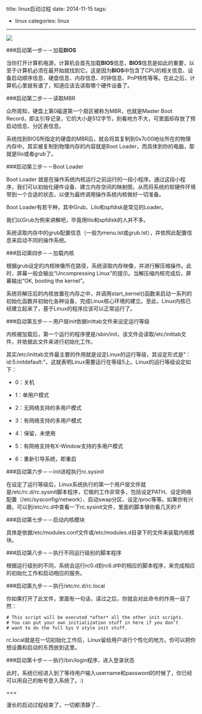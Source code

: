 title: linux启动过程
date: 2014-11-15
tags:
- linux
categories: linux
---
![](http://7xk15u.com1.z0.glb.clouddn.com/linuxlinux.jpg)

###启动第一步－－加载**BIOS**
 
当你打开计算机电源，计算机会首先加载**BIOS**信息，**BIOS**信息是如此的重要，以至于计算机必须在最开始就找到它。这是因为**BIOS**中包含了CPU的相关信息、设备启动顺序信息、硬盘信息、内存信息、时钟信息、PnP特性等等。在此之后，计算机心里就有谱了，知道应该去读取哪个硬件设备了。
 
<!-- more -->

###启动第二步－－读取MBR
 
众所周知，硬盘上第0磁道第一个扇区被称为MBR，也就是Master Boot Record，即主引导记录，它的大小是512字节，别看地方不大，可里面却存放了预启动信息、分区表信息。
 
系统找到BIOS所指定的硬盘的MBR后，就会将其复制到0x7c00地址所在的物理内存中。其实被复制到物理内存的内容就是Boot Loader，而具体到你的电脑，那就是lilo或者grub了。
 
###启动第三步－－Boot Loader
 
Boot Loader 就是在操作系统内核运行之前运行的一段小程序。通过这段小程序，我们可以初始化硬件设备、建立内存空间的映射图，从而将系统的软硬件环境带到一个合适的状态，以便为最终调用操作系统内核做好一切准备。
 
Boot Loader有若干种，其中Grub、Lilo和spfdisk是常见的Loader。
 
我们以Grub为例来讲解吧，毕竟用lilo和spfdisk的人并不多。
 
系统读取内存中的grub配置信息（一般为menu.lst或grub.lst），并依照此配置信息来启动不同的操作系统。
 
###启动第四步－－加载内核
 
根据grub设定的内核映像所在路径，系统读取内存映像，并进行解压缩操作。此时，屏幕一般会输出“Uncompressing Linux”的提示。当解压缩内核完成后，屏幕输出“OK, booting the kernel”。
 
系统将解压后的内核放置在内存之中，并调用start_kernel()函数来启动一系列的初始化函数并初始化各种设备，完成Linux核心环境的建立。至此，Linux内核已经建立起来了，基于Linux的程序应该可以正常运行了。
 
###启动第五步－－用户层init依据inittab文件来设定运行等级
 
内核被加载后，第一个运行的程序便是/sbin/init，该文件会读取/etc/inittab文件，并依据此文件来进行初始化工作。
 
其实/etc/inittab文件最主要的作用就是设定Linux的运行等级，其设定形式是“：id:5:initdefault:”，这就表明Linux需要运行在等级5上。Linux的运行等级设定如下：
 
* 0：关机
 
* 1：单用户模式
 
* 2：无网络支持的多用户模式
 
* 3：有网络支持的多用户模式
 
* 4：保留，未使用
 
* 5：有网络支持有X-Window支持的多用户模式
 
* 6：重新引导系统，即重启
 

 
###启动第六步－－init进程执行rc.sysinit
 
在设定了运行等级后，Linux系统执行的第一个用户层文件就是/etc/rc.d/rc.sysinit脚本程序，它做的工作非常多，包括设定PATH、设定网络配置（/etc/sysconfig/network）、启动swap分区、设定/proc等等。如果你有兴趣，可以到/etc/rc.d中查看一下rc.sysinit文件，里面的脚本够你看几天的:P
 
###启动第七步－－启动内核模块
 
具体是依据/etc/modules.conf文件或/etc/modules.d目录下的文件来装载内核模块。
 
###启动第八步－－执行不同运行级别的脚本程序
 
根据运行级别的不同，系统会运行rc0.d到rc6.d中的相应的脚本程序，来完成相应的初始化工作和启动相应的服务。
 
###启动第九步－－执行/etc/rc.d/rc.local
 
你如果打开了此文件，里面有一句话，读过之后，你就会对此命令的作用一目了然：
 
    # This script will be executed *after* all the other init scripts.
    # You can put your own initialization stuff in here if you don’t
    # want to do the full Sys V style init stuff.
 
rc.local就是在一切初始化工作后，Linux留给用户进行个性化的地方。你可以把你想设置和启动的东西放到这里。
 
###启动第十步－－执行/bin/login程序，进入登录状态
 
此时，系统已经进入到了等待用户输入username和password的时候了，你已经可以用自己的帐号登入系统了。:)
 
===
 
漫长的启动过程结束了，一切都清静了…
